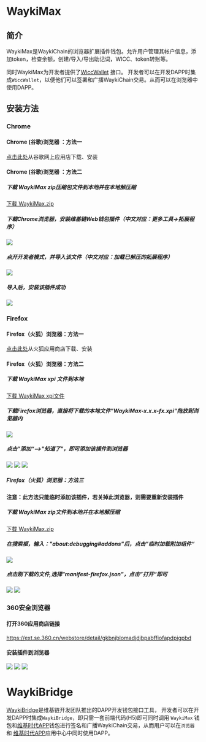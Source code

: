 <extoc></extoc>
# WaykiMax

## 简介
WaykiMax是WaykiChain的浏览器扩展插件钱包。允许用户管理其帐户信息，添加token，检查余额，创建/导入/导出助记词，WICC、token转账等。

同时WaykiMax为开发者提供了[WiccWallet](#wiccwallet) 接口。 开发者可以在开发DAPP时集成`WiccWallet`，以便他们可以签署和广播WaykiChain交易。从而可以在浏览器中使用DAPP。

## 安装方法

### Chrome

#### Chrome (谷歌)浏览器 ：方法一
[点击此处](https://chrome.google.com/webstore/detail/waykimax/odaegfdpkolgbdaeibcebmibmibchbce)从谷歌网上应用店下载、安装

#### Chrome (谷歌)浏览器 ：方法二

##### 下载 WaykiMax zip压缩包文件到本地并在本地解压缩
[下载 WaykiMax.zip](https://github.com/WaykiChain/wicc-webwallet-extensions/releases/download/v1.0.4/WaykiMax-v1.0.4.zip)

##### 下载Chrome浏览器，安装维基链Web钱包插件（中文对应：更多工具->拓展程序）
![](./webextension_image/2.png)

##### 点开开发者模式，并导入该文件（中文对应：加载已解压的拓展程序）
![](./webextension_image/3.png)
##### 导入后，安装该插件成功
![](./webextension_image/4.png)


### Firefox

#### Firefox（火狐）浏览器：方法一
[点击此处](https://addons.mozilla.org/en-US/firefox/addon/waykichain/)从火狐应用商店下载、安装

#### Firefox（火狐）浏览器：方法二

##### 下载 WaykiMax xpi 文件到本地
[下载 WaykiMax xpi文件](https://github.com/WaykiChain/wicc-webwallet-extensions/releases/download/v1.0.0/WaykiMax-1.0.0-fx.xpi)

##### 下载Firefox浏览器，直接将下载的本地文件"WaykiMax-x.x.x-fx.xpi"拖放到浏览器内
![](./webextension_image/6.png)

##### 点击”添加“—>"知道了"，即可添加该插件到浏览器
![](./webextension_image/7.png)
![](./webextension_image/8.png)
![](./webextension_image/9.png)

##### Firefox（火狐）浏览器：方法三
**注意：此方法只能临时添加该插件，若关掉此浏览器，则需要重新安装插件**

##### 下载 WaykiMax zip文件到本地并在本地解压缩
[下载 WaykiMax.zip](https://github.com/WaykiChain/wicc-webwallet-extensions/releases/download/v1.0.4/WaykiMax-v1.0.4.zip)

##### 在搜索框，输入："about:debugging#addons"后，点击”临时加载附加组件“
![](./webextension_image/11.png)
##### 点击刚下载的文件,选择"manifest-firefox.json"，点击”打开“即可
![](./webextension_image/111.png)
![](./webextension_image/13.png)

### 360安全浏览器
#### 打开360应用商店链接
https://ext.se.360.cn/webstore/detail/gkbnjblomadjdjbpabffiofapdpigpbd

#### 安装插件到浏览器
![](./webextension_image/3601.png)
![](./webextension_image/3602.png)
![](./webextension_image/3603.png)


# WaykiBridge

[WaykiBridge](./application_api.md)是维基链开发团队推出的DAPP开发钱包接口工具， 开发者可以在开发DAPP时集成`WaykiBridge`，即只需一套前端代码(H5)即可同时调用 `WaykiMax` 钱包和[维基时代APP](https://www.waykichain.com/WaykiTimes.html)钱包进行签名和广播WaykiChain交易，从而用户可以在`浏览器`和 [维基时代APP](https://www.waykichain.com/WaykiTimes.html)应用中心中同时使用DAPP。
